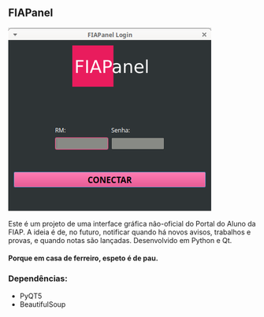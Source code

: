 ## FIAPanel

![Login Screenshot](data/login-screenshot.png)

Este é um projeto de uma interface gráfica não-oficial do Portal do Aluno da FIAP. A ideia é de, no futuro, notificar quando há novos avisos, trabalhos e provas, e quando notas são lançadas. Desenvolvido em Python e Qt.

#### Porque em casa de ferreiro, espeto é de pau.

### Dependências:
* PyQT5
* BeautifulSoup
